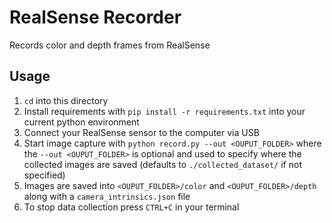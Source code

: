 # RealSense Recorder
Records color and depth frames from RealSense

## Usage

1. `cd` into this directory
2. Install requirements with `pip install -r requirements.txt` into your current python environment
3. Connect your RealSense sensor to the computer via USB
4. Start image capture with `python record.py --out <OUPUT_FOLDER>` where the `--out <OUPUT_FOLDER>` is optional and used to specify where the collected images are saved (defaults to `./collected_dataset/` if not specified)
5. Images are saved into `<OUPUT_FOLDER>/color` and `<OUPUT_FOLDER>/depth` along with a `camera_intrinsics.json` file
6. To stop data collection press `CTRL+C` in your terminal
